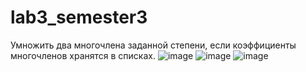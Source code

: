 # lab3_semester3
Умножить два многочлена заданной степени, если коэффициенты многочленов хранятся в списках.
![image](https://github.com/AndreyS19/lab3_semester3/assets/125403674/7d3b3851-be22-47cd-be1b-c9e26b7531b2)
![image](https://github.com/AndreyS19/lab3_semester3/assets/125403674/0c590027-4c13-4b4c-9376-a98c295d7802)
![image](https://github.com/AndreyS19/lab3_semester3/assets/125403674/1ca22154-2d2d-4357-9a06-92eb16478f8a)

